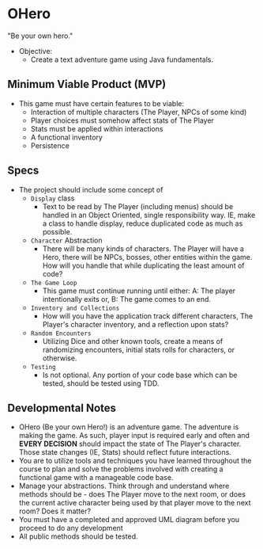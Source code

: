 # OHero
"Be your own hero."
* Objective:
  * Create a text adventure game using Java fundamentals.

## Minimum Viable Product (MVP)
* This game must have certain features to be viable:
  * Interaction of multiple characters (The Player, NPCs of some kind)
  * Player choices must somehow affect stats of The Player
  * Stats must be applied within interactions
  * A functional inventory
  * Persistence

## Specs
* The project should include some concept of
  * `Display` class
    * Text to be read by The Player (including menus) should be handled in an Object Oriented, single responsibility way. IE, make a class to handle display, reduce duplicated code as much as possible.
  * `Character` Abstraction
    * There will be many kinds of characters. The Player will have a Hero, there will be NPCs, bosses, other entities within the game. How will you handle that while duplicating the least amount of code?
  * `The Game Loop`
    * This game must continue running until either:
       A: The player intentionally exits or,
       B: The game comes to an end.
  * `Inventory and Collections`
    * How will you have the application track different characters, The Player's character inventory, and a reflection upon stats?
  * `Random Encounters`
    * Utilizing Dice and other known tools, create a means of randomizing encounters, initial stats rolls for characters, or otherwise.
  * `Testing`
    * Is not optional. Any portion of your code base which can be tested, should be tested using TDD.

  
 

## Developmental Notes
* OHero (Be your own Hero!) is an adventure game. The adventure is making the game. As such, player input is required early and often and **EVERY DECISION** should impact the state of The Player's character. Those state changes (IE, Stats) should reflect future interactions.
* You are to utilize tools and techniques you have learned throughout the course to plan and solve the problems involved with creating a functional game with a manageable code base.
* Manage your abstractions. Think through and understand where methods should be - does The Player move to the next room, or does the current active character being used by that player move to the next room? Does it matter?
* You must have a completed and approved UML diagram before you proceed to do any development
* All public methods should be tested.

